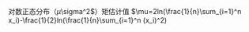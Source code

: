 对数正态分布（$\mu%,$\sigma^2$）矩估计值
$\mu=2ln(\frac{1}{n}\sum_{i=1}^n x_i)-\frac{1}{2}ln(\frac{1}{n}\sum_{i=1}^n (x_i)^2)
